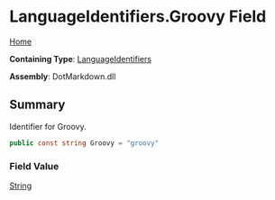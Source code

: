 # LanguageIdentifiers\.Groovy Field

[Home](../../../README.md)

**Containing Type**: [LanguageIdentifiers](../README.md)

**Assembly**: DotMarkdown\.dll

## Summary

Identifier for Groovy\.

```csharp
public const string Groovy = "groovy"
```

### Field Value

[String](https://docs.microsoft.com/en-us/dotnet/api/system.string)

